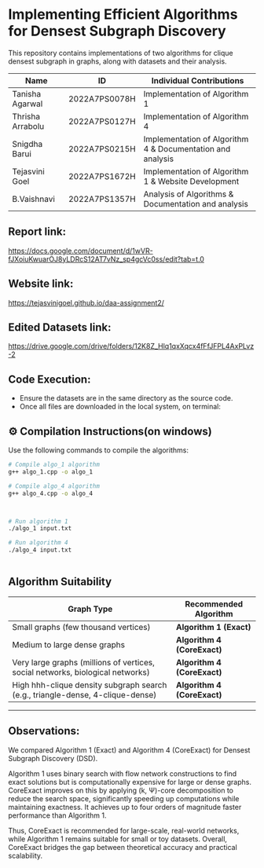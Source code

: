 # Implementing Efficient Algorithms for Densest Subgraph Discovery
This repository contains implementations of two algorithms for clique densest subgraph in graphs, along with datasets and their analysis.

| Name | ID | Individual Contributions |
|------|-------|-------|
| Tanisha Agarwal | 2022A7PS0078H | Implementation of Algorithm 1 |
| Thrisha Arrabolu | 2022A7PS0127H | Implementation of Algorithm 4 |
| Snigdha Barui | 2022A7PS0215H | Implementation of Algorithm 4 & Documentation and analysis |
| Tejasvini Goel | 2022A7PS1672H | Implementation of Algorithm 1 & Website Development |
| B.Vaishnavi | 2022A7PS1357H | Analysis of Algorithms & Documentation and analysis |

## Report link:
https://docs.google.com/document/d/1wVR-fJXoiuKwuarOJ8yLDRcS12AT7vNz_sp4gcVc0ss/edit?tab=t.0

## Website link:
https://tejasvinigoel.github.io/daa-assignment2/

## Edited Datasets link:
https://drive.google.com/drive/folders/12K8Z_Hlq1qxXqcx4fFfJFPL4AxPLvz-2

## Code Execution:
- Ensure the datasets are in the same directory as the source code.
- Once all files are downloaded in the local system, on terminal:

## ⚙️ Compilation Instructions(on windows)

Use the following commands to compile the algorithms:

```bash
# Compile algo_1 algorithm
g++ algo_1.cpp -o algo_1

# Compile algo_4 algorithm
g++ algo_4.cpp -o algo_4



# Run algorithm 1
./algo_1 input.txt

# Run algorithm 4
./algo_4 input.txt
 
```

## Algorithm Suitability

| Graph Type | Recommended Algorithm |
|------------|------------------------|
| Small graphs (few thousand vertices) | **Algorithm 1 (Exact)** |
| Medium to large dense graphs | **Algorithm 4 (CoreExact)** |
| Very large graphs (millions of vertices, social networks, biological networks) | **Algorithm 4 (CoreExact)** |
| High hhh-clique density subgraph search (e.g., triangle-dense, 4-clique-dense) | **Algorithm 4 (CoreExact)** |

---
## Observations:
We compared Algorithm 1 (Exact) and Algorithm 4 (CoreExact) for Densest Subgraph Discovery (DSD).

Algorithm 1 uses binary search with flow network constructions to find exact solutions but is computationally expensive for large or dense graphs. CoreExact improves on this by applying (k, Ψ)-core decomposition to reduce the search space, significantly speeding up computations while maintaining exactness. It achieves up to four orders of magnitude faster performance than Algorithm 1.

Thus, CoreExact is recommended for large-scale, real-world networks, while Algorithm 1 remains suitable for small or toy datasets. Overall, CoreExact bridges the gap between theoretical accuracy and practical scalability.


  
  
 
